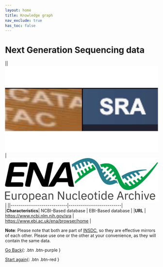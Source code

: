```yaml
---
layout: home
title: Knowledge graph
nav_exclude: true
has_toc: false
---
```

# Next Generation Sequencing data

||![sra](../assets/sra.png)| ![ena](../assets/ena.png) |
||-----------------------------|---------------------------|
|**Characteristics**| NCBI-Based database | EBI-Based database | 
|**URL** | https://www.ncbi.nlm.nih.gov/sra  | https://www.ebi.ac.uk/ena/browser/home | 

**Note**: Please note that both are part of [INSDC](https://www.insdc.org/), so they are effective mirrors of each other.
Please use one or the other at your convenience, as they will contain the same data.

[Go Back](4_broader_range_metadata.html){: .btn .btn-purple }

[Start again](../index.html){: .btn .btn-red }